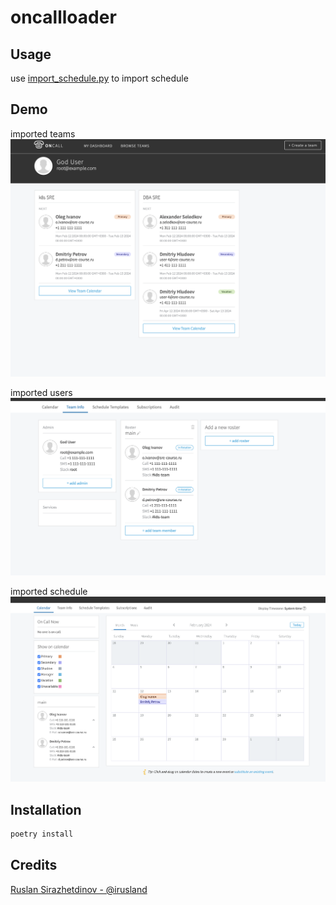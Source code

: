# oncallloader 

## Usage

use [import_schedule.py](scripts/import_schedule.py) to import schedule


## Demo

imported teams
![Screenshot 2023-09-28 at 00.31.32.png](pics%2FScreenshot%202023-09-28%20at%2000.31.32.png)

imported users
![Screenshot 2023-09-28 at 00.32.05.png](pics%2FScreenshot%202023-09-28%20at%2000.32.05.png)

imported schedule
![Screenshot 2023-09-28 at 00.32.00.png](pics%2FScreenshot%202023-09-28%20at%2000.32.00.png)

## Installation

```bash
poetry install
```

## Credits 

[Ruslan Sirazhetdinov - @irusland](https://github.com/irusland)

